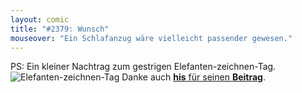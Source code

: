 ```yaml
---
layout: comic
title: "#2379: Wunsch"
mouseover: "Ein Schlafanzug wäre vielleicht passender gewesen."
---
```


PS:
Ein kleiner Nachtrag zum gestrigen Elefanten-zeichnen-Tag. 
<img src="http://www.fonflatter.de/bilder/elefantito300.png" alt="Elefanten-zeichnen-Tag" />
Danke auch <a href="http://www.fonflatter.de/2012/03/24/2378-idol/#comment-75712"><strong>his</strong> für seinen <strong>Beitrag</strong></a>.
